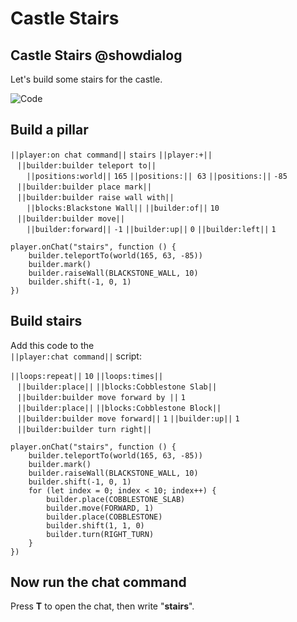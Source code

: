 # Castle Stairs

## Castle Stairs @showdialog

Let's build some stairs for the castle.

![Code](https://raw.githubusercontent.com/amg-12/pxt-tutorial/main/docs/static/stairs.png)

## Build a pillar

``||player:on chat command||`` `stairs` ``||player:+||``<br>
`­ ­` ``||builder:builder teleport to||`` <br>
`­ ­ ­ ­` ``||positions:world||`` `165` ``||positions:||`` ­ `63` ``||positions:||`` ­ `-85` <br>
`­ ­` ``||builder:builder place mark||`` <br>
`­ ­` ``||builder:builder raise wall with||`` <br>
`­ ­ ­ ­` ``||blocks:Blackstone Wall||`` ``||builder:of||`` `10` <br>
`­ ­` ``||builder:builder move||`` <br>
`­ ­ ­ ­` ``||builder:forward||`` `-1` ``||builder:up||`` `0` ``||builder:left||`` `1`

```blocks
player.onChat("stairs", function () {
    builder.teleportTo(world(165, 63, -85))
    builder.mark()
    builder.raiseWall(BLACKSTONE_WALL, 10)
    builder.shift(-1, 0, 1)
})
```

## Build stairs

Add this code to the <br>
``||player:chat command||`` script: <br>

``||loops:repeat||`` `10` ``||loops:times||`` <br>
`­ ­` ``||builder:place||`` ``||blocks:Cobblestone Slab||`` <br>
`­ ­` ``||builder:builder move forward by ||`` `1` <br>
`­ ­` ``||builder:place||`` ``||blocks:Cobblestone Block||`` <br>
`­ ­` ``||builder:builder move forward||`` `1` ``||builder:up||`` `1` <br>
`­ ­` ``||builder:builder turn right||``


```blocks
player.onChat("stairs", function () {
    builder.teleportTo(world(165, 63, -85))
    builder.mark()
    builder.raiseWall(BLACKSTONE_WALL, 10)
    builder.shift(-1, 0, 1)
    for (let index = 0; index < 10; index++) {
        builder.place(COBBLESTONE_SLAB)
        builder.move(FORWARD, 1)
        builder.place(COBBLESTONE)
        builder.shift(1, 1, 0)
        builder.turn(RIGHT_TURN)
    }
})
```

## Now run the chat command

Press **T** to open the chat, then write "**stairs**".